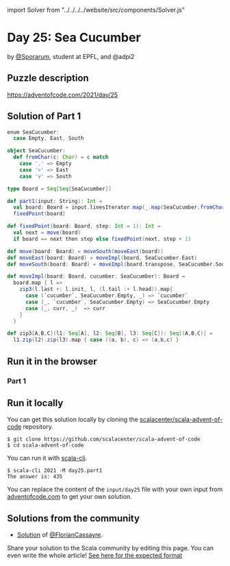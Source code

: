import Solver from "../../../../website/src/components/Solver.js"

# Day 25: Sea Cucumber
by [@Sporarum](https://github.com/sporarum), student at EPFL, and @adpi2

## Puzzle description

https://adventofcode.com/2021/day/25

## Solution of Part 1

```scala
enum SeaCucumber:
  case Empty, East, South

object SeaCucumber:
  def fromChar(c: Char) = c match
    case '.' => Empty
    case '>' => East
    case 'v' => South

type Board = Seq[Seq[SeaCucumber]]

def part1(input: String): Int =
  val board: Board = input.linesIterator.map(_.map(SeaCucumber.fromChar(_))).toSeq
  fixedPoint(board)

def fixedPoint(board: Board, step: Int = 1): Int =
  val next = move(board)
  if board == next then step else fixedPoint(next, step + 1)

def move(board: Board) = moveSouth(moveEast(board))
def moveEast(board: Board) = moveImpl(board, SeaCucumber.East)
def moveSouth(board: Board) = moveImpl(board.transpose, SeaCucumber.South).transpose

def moveImpl(board: Board, cucumber: SeaCucumber): Board =
  board.map { l =>
    zip3(l.last +: l.init, l, (l.tail :+ l.head)).map{
      case (`cucumber`, SeaCucumber.Empty, _) => `cucumber`
      case (_, `cucumber`, SeaCucumber.Empty) => SeaCucumber.Empty
      case (_, curr, _)  => curr
    }
  }

def zip3[A,B,C](l1: Seq[A], l2: Seq[B], l3: Seq[C]): Seq[(A,B,C)] =
  l1.zip(l2).zip(l3).map { case ((a, b), c) => (a,b,c) }
```

## Run it in the browser

### Part 1

<Solver puzzle="day25-part1" year="2021"/>

## Run it locally

You can get this solution locally by cloning the [scalacenter/scala-advent-of-code](https://github.com/scalacenter/scala-advent-of-code) repository.
```
$ git clone https://github.com/scalacenter/scala-advent-of-code
$ cd scala-advent-of-code
```

You can run it with [scala-cli](https://scala-cli.virtuslab.org/).

```
$ scala-cli 2021 -M day25.part1
The answer is: 435
```

You can replace the content of the `input/day25` file with your own input from [adventofcode.com](https://adventofcode.com/2021/day/25) to get your own solution.

## Solutions from the community

- [Solution](https://github.com/FlorianCassayre/AdventOfCode-2021/blob/master/src/main/scala/adventofcode/solutions/Day25.scala) of [@FlorianCassayre](https://github.com/FlorianCassayre).

Share your solution to the Scala community by editing this page.
You can even write the whole article! [See here for the expected format](https://github.com/scalacenter/scala-advent-of-code/discussions/424)
